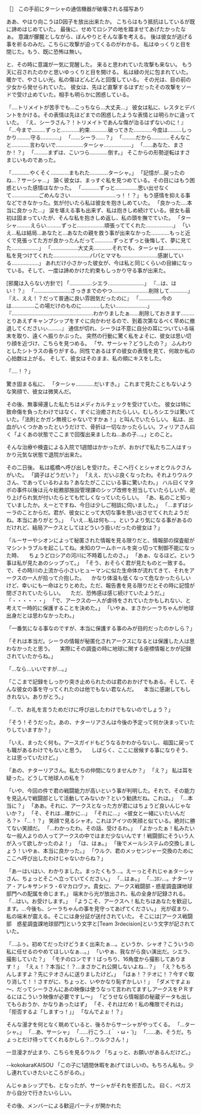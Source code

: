 
［］
この手前にターシャの通信機器が破壊される描写あり

ああ、やはり向こうはD因子を放出出来たか。
こちらはもう抵抗はしているが既に諦めはじめていた。
最後に、せめてロシアの地を踏ませてあげたかったなぁ。
意識が朦朧としながら、ぼんやりとそんな事を考える。
後は彼女が逃げる事を祈るのみだ。こちらに攻撃が迫ってくるのがわかる。
私はゆっくりと目を閉じた。もう、既に恐怖は無い。



と、その時に意識が一気に覚醒した。
来ると思われていた攻撃も来ない。
もう天に召されたのかと思いゆっくりと目を開ける。
私は緑の光に包まれていた。暖かで、やさしい光。私の傷はどんどんと回復している。
その光は、目の前の少女から発せられていた。
彼女は、先ほど直撃するはずだったその攻撃をソードで受け止めていた。相手も明らかに困惑している。


「‥‥トリメイトが苦手でも…こっちなら…大丈夫…」
彼女は私に、レスタとデバントをかける。その表情は先ほどまでの困惑したような表情とは明らかに違っていた。
『え、シーラさん？！トリメイトであんな傷が治るはずないのに！』
「…今まで………ずっと…………約束…………破ってきた…………今度は………しっかり………守る…………」
「……シーラ……？」
「………だから…………そんなこと…………言わないで………………ターシャ………………」
「……あなた、まさか！？」
「………まずは、こいつら…………倒す。」
そこからの形勢逆転はすさまじいものであった。

「…………やくそく…………まもれた…………ターシャ。」
「記憶が…戻ったのね…？サーシャ…」
頷く彼女は、まっすぐ私を見つめている。その目にはもう困惑といった感情はなかった。
「…………ずっと……………思い出せなくて………………ごめんなさい…………………………っ！！？」
もう感情を抑える事などできなかった。気が付いたら私は彼女を抱きしめていた。
「良かった‥‥本当に良かった…」
涙を堪える事も出来ず、私は抱きしめ続けている。彼女も最初は固まっていたが、そんな私を抱きしめ返し、私の頭を撫でていた。
「ターシャ………えらい‥‥‥‥‥ずっと………………頑張っててくれた………………」
「いえ…私は結局…あなたと…あなたの親を救う事が出来なかった…………もっと近くで見張ってた方が良かったんだって…………ずっとずっと後悔して、夢に見てた………………」
「………………大丈夫…………それでも、ターシャは………………私を見つけてくれた……………………パパとママも……………………感謝している………………」
あれだけ小さかった彼女が、今は私と同じくらいの目線になっている。そして、一度は諦めかけた約束もしっかり守る事が出来た。



[邪魔は入らない方針で]
「……………シエラ……………………」
『…は、はい！？』
「……………………さっきまでのやつ……………………削除して…………」
『え、ええ！？だって普通に良い雰囲気だったのに』
「……………今のは……………この場だけのものに…………したい…………………」
『………………………………………………わかりましたぁ……削除しておきます………とりあえずキャンプシップをすぐに向かわせるので、到着次第なるべく早めに撤退してくださいぃ………』
通信が切れ、シーラは不意に自分の耳についている端末を取り、遠くへ振りかぶった。
突然の行動に驚く私をよそに、彼女は思い切り顔を近づけ、こちらを見つめる。
「サ、サーシャ？どうしたの？」
ふんわりとしたシトラスの香りがする。同性であるはずの彼女の表情を見て、何故か私の心拍数は上がる。
そして、彼女はそのまま、私の頬にキスをした。

「‥‥！？」

驚き固まる私に、
「ターシャ…………だいすき。」
これまで見たこともないような笑顔で、彼女は微笑んだ。


その後、無事帰還した私たちはメディカルチェックを受けていた。
彼女は特に致命傷を負ったわけではなく、すぐに治癒されたらしい。むしろシエラは驚いていた。「法則とかガン無視じゃないですかぁ！」と叫んでいたらしい。
私は、出血がいくつかあったというだけで、骨折は一切なかったらしい。フィリアさん曰く「よくあの状態でここまで回復出来ましたね…あの子…。」とのこと。

そんな治療や検査による入院で1週間はかかったが、おかげで私たち二人はすっかり元気な状態で退院が出来た。

その二日後。
私は艦橋へ呼び出しを受けた。そこへ行くとシャオとウルクさんがいた。
「調子はどうだい？」
「ええ、だいぶ良くなったわ。それよりウルクさん、であっているわよね？あなたがここにいる事に驚いたわ。」
ハル曰くマタボの事件以後は元々総務部施設管理課のシップ改修を担当していたらしいが、祀り上げられ気が付いたらとても忙しくなっていたらしい。
「あ、私のこと知っていましたか。えーとですね、今日は少しご相談に伺いました。」
「…まずはシーラのことからだ。君が、彼女にとって大切な事を思い出させてくれたようだね。本当にありがとう。」
「いえ…私は何も…。というより気になる事があるのだけれど、結局アークスとしてはどういう扱いだったの彼女は？」

「ルーサーやシオンによって秘匿された情報を見る限りだと、情報部の探査艇がマシントラブルを起こしてね。未知のワームホールを突っ切って制御不能になった時、
　ちょうどロシアの河川に不時着したのさ。」
「あぁ、なるほど。という事は私が見たあのシップって。」
「そう、おそらく君が見たものと一致する。で、その時川の上流から小さいヒューマンに似た生命体が流れてきて、それをアークスの一人が拾って介抱した。
　かなり体温も低くなって危なかったらしいけど、幸いにも一命はとりとめた。ただ、報告書を見る限りだとその時に記憶が閉ざされていたらしい。
　ただ、恐怖感は感じ続けていたようだ。」
「・・・・・・」
「で、アークスの一人が虐待をされていたかもしれない、と考えて一時的に保護することを決めた。」
「いやぁ、まさかシーラちゃんが地球出身だとは思わなかったわ。」

「一番気になる事なのですが、本当に保護する事のみが目的だったのかしら？」

「それは本当だ。シーラの情報が秘匿化されアークスになるとは保護した人は思わなかったと思う。
　実際にその調査の時に地球に関する座標情報とかが記録されていたからね。」

「…なら…いいですが…。」

「ここまで記録をしっかり突き止められたのは君のおかげでもある。そして、そんな彼女の事を守ってくれたのは他でもない君なんだ。
　本当に感謝してもしきれない。ありがとう。」

「…で、お礼を言うためだけに呼び出したわけでもないのでしょう？」

「そう！そうだった。あの、ナターリアさんは今後の予定って何か決まっていたりしていますか？」

「いえ、まったく何も。アースガイドもどうなるかわからないし、祖国に戻っても職があるわけでもないと思う。
　しばらく、ここに居候する事になりそう、とは思っていたけど。」



「あの、ナターリアさん。私たちの仲間になりませんか？」
「え？」
私は耳を疑った。どうして地球人の私を？

「いや、今回の件で君の戦闘能力が高いという事が判明した。それで、その能力を見込んで戦闘部として活動してみないか？という勧誘だね。これは。」
「…本当に？」
「ああ。それに、アークスとなった方が君にはちょうど良いんじゃないか？」
「そ、それは…確かに…」
「それに…」
<彼女と一緒にいたいんだろ？>
「…！？」
笑顔で見るシャオ。これはアイツの笑顔と似ている。絶対に勝てない笑顔だ。
「…わかったわ。その話、受けるわ。」
「よかったぁ！私みたいな一般人よりの人ってアークスの中ではまだ少ないんです！戦闘部にそういう人が入って欲しかったのよ！」
「は、はぁ。」
「後でメールシステムの交換しましょう！いやぁ、本当に良かった。」
「ウルク、君のメッセンジャー交換のためにここへ呼び出したわけじゃないからね？」

「あーはいはい、わかりました。まったくもう…。えーっとそれじゃぁターシャさん、ちょっとそこへ立っていてください。」
「…はぁ。」
「…ｺﾎﾝ…。ナターリア・アレキサンドラ・6マカロヴァ。貴女に、アークス戦闘部・惑星調査課地球部門への配属を命じます。」
端末から光が放出され、私の全身が記録される。
「…はい。お受けします。」
「ようこそ、アークスへ！私たちはあなたを歓迎します。…今後も、シーラちゃんの事を見守ってあげてください。」
光が収まり、私の端末が震える。そこには身分証が送付されていた。
そこには[アークス戦闘部　惑星調査課地球部門]という文字と[Team 3rdecision]という文字が記されていた。

「…ふぅ。初めてだったけどうまく出来たぁ…。というか、シャオ？こういうの私に任せるのやめてほしいなぁ…。」
「いやぁ、我ながら良い演出だ。シエラ、撮影していた？」
「モチのロンです！ばっちり、16角度から撮影してあります！」
「えぇ！？本当に！？…まさかこれ公開しないよね…？」
「え？もちろんしますよ？先にテオさんに送りましたけど。」
「はぁ！？テオに！？今すぐ取り消して！！さすがに、ちょっと、いやかなり恥ずかしい！」
「ダメですよぉ～、だってシーラさんにあの映像は使うなって言われてますしアークスをＰＲするにはこういう映像が必要ですし～」
「どうせなら情報部の秘蔵データも出してもらおうか、かなりあったはず」
「そ、それはだめ！私の権限でそれは」
「拒否するよ「しますっ！」」
「なんでよぉ！？」

そんな漫才を何となく眺めていると、後ろからサーシャがやってくる。
「…ターシャ。」
「…あ、サーシャ」
「……行こう…(｀・ω・´)」
「……あ、そうだ。ちょっとだけ待っててくれるかしら？…ウルクさん！」

一旦漫才が止まり、こちらを見るウルク
「ちょっと、お願いがあるんだけど。」


--kokokaraKAISOU
「この子に1週間休暇をあげてほしいの。もちろん私も。少し連れていきたいところがるの。」

んじゃぁシップでも、となったが、サーシャがそれを拒否した。
曰く、ベガスから自分で行きたいらしい。



その後、メンバーによる歓迎パーティが開かれた
